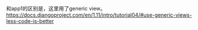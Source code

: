 和app1的区别是，这里用了generic view。
https://docs.djangoproject.com/en/1.11/intro/tutorial04/#use-generic-views-less-code-is-better